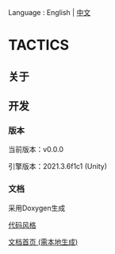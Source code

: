 Language : English | [中文](./README.zh-cn.md)

# TACTICS

## 关于

## 开发

### 版本

当前版本：v0.0.0

引擎版本：2021.3.6f1c1 (Unity)

### 文档

采用Doxygen生成

[代码风格](https://learn.microsoft.com/zh-cn/dotnet/csharp/fundamentals/coding-style/coding-conventions)

[文档首页 (需本地生成)](./Docs/html/index.html)
